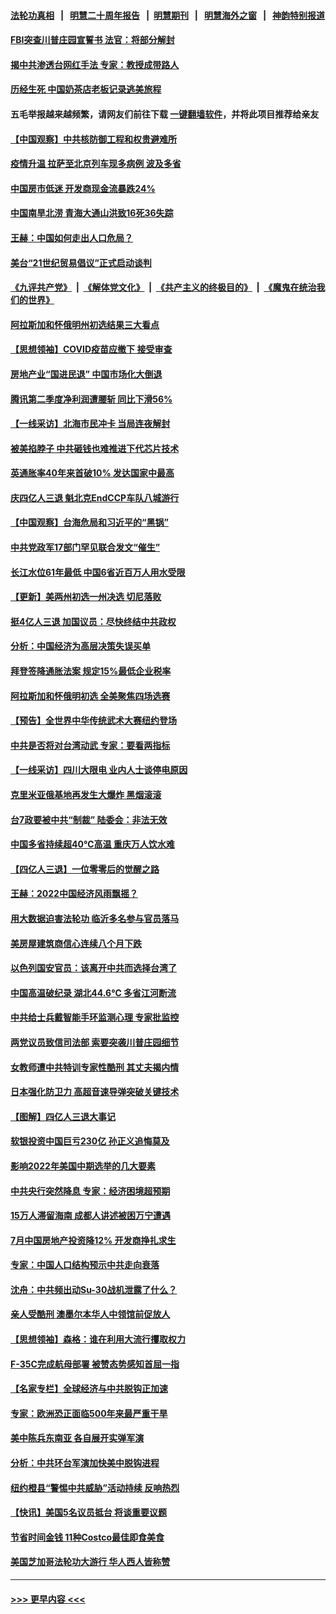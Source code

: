 #### [法轮功真相](https://github.com/gfw-breaker/truth/blob/master/README.md?t=0) &nbsp;&nbsp;|&nbsp;&nbsp; [明慧二十周年报告](https://github.com/gfw-breaker/mh-reports/blob/master/README.md?t=0) &nbsp;&nbsp;|&nbsp;&nbsp;[明慧期刊](https://github.com/gfw-breaker/mh-qikan) &nbsp;&nbsp;|&nbsp;&nbsp; [明慧海外之窗](https://github.com/gfw-breaker/mh-news/blob/master/README.md?t=0) &nbsp;&nbsp;|&nbsp;&nbsp; [神韵特别报道](https://github.com/gfw-breaker/mh-news/blob/master/shenyun.md?t=0)
#### [FBI突查川普庄园宣誓书 法官：将部分解封](../pages/nf4514/n13805358.md?t=08190701) 
#### [揭中共渗透台网红手法 专家：教授成带路人](../pages/nf4514/n13805355.md?t=08190701) 
#### [历经生死 中国奶茶店老板记录逃美旅程](../pages/nf4514/n13805185.md?t=08190701) 
#### 五毛举报越来越频繁，请网友们前往下载 [一键翻墙软件](https://github.com/gfw-breaker/ssr-accounts)，并将此项目推荐给亲友
#### [【中国观察】中共核防御工程和权贵避难所](../pages/nf4514/n13805135.md?t=08190701) 
#### [疫情升温 拉萨至北京列车现多病例 波及多省](../pages/nf4514/n13805023.md?t=08190701) 
#### [中国房市低迷 开发商现金流暴跌24%](../pages/nf4514/n13805108.md?t=08190701) 
#### [中国南旱北涝 青海大通山洪致16死36失踪](../pages/nf4514/n13804928.md?t=08190701) 
#### [王赫：中国如何走出人口危局？](../pages/nf4514/n13804930.md?t=08190701) 
#### [美台“21世纪贸易倡议”正式启动谈判](../pages/nf4514/n13804919.md?t=08190701) 
#### [《九评共产党》](https://github.com/begood0513/9ping.md/blob/master/README.md) &nbsp;|&nbsp; [《解体党文化》](../../../../jtdwh.md/blob/master/README.md)  &nbsp;|&nbsp; [《共产主义的终极目的》](../../../../gczydzjmd.md/blob/master/README.md) &nbsp;|&nbsp; [《魔鬼在统治我们的世界》](../../../../mgztzwmdsj.md/blob/master/README.md) 
#### [阿拉斯加和怀俄明州初选结果三大看点](../pages/nf4514/n13804770.md?t=08190701) 
#### [【思想领袖】COVID疫苗应撤下 接受审查](../pages/nf4514/n13793376.md?t=08190701) 
#### [房地产业“国进民退” 中国市场化大倒退](../pages/nf4514/n13804783.md?t=08190701) 
#### [腾讯第二季度净利润遭腰斩 同比下滑56%](../pages/nf4514/n13804704.md?t=08190701) 
#### [【一线采访】北海市民冲卡 当局连夜解封](../pages/nf4514/n13804394.md?t=08190701) 
#### [被美掐脖子 中共砸钱也难推进下代芯片技术](../pages/nf4514/n13804047.md?t=08190701) 
#### [英通胀率40年来首破10% 发达国家中最高](../pages/nf4514/n13804603.md?t=08190701) 
#### [庆四亿人三退 魁北克EndCCP车队八城游行](../pages/nf4514/n13803938.md?t=08190701) 
#### [【中国观察】台海危局和习近平的“黑锅”](../pages/nf4514/n13804434.md?t=08190701) 
#### [中共党政军17部门罕见联合发文“催生”](../pages/nf4514/n13804238.md?t=08190701) 
#### [长江水位61年最低 中国6省近百万人用水受限](../pages/nf4514/n13804116.md?t=08190701) 
#### [【更新】美两州初选一州决选 切尼落败](../pages/nf4514/n13803874.md?t=08190701) 
#### [挺4亿人三退 加国议员：尽快终结中共政权](../pages/nf4514/n13804106.md?t=08190701) 
#### [分析：中国经济为高层决策失误买单](../pages/nf4514/n13803888.md?t=08190701) 
#### [拜登签降通胀法案 规定15%最低企业税率](../pages/nf4514/n13803986.md?t=08190701) 
#### [阿拉斯加和怀俄明初选 全美聚焦四场选赛](../pages/nf4514/n13803879.md?t=08190701) 
#### [【预告】全世界中华传统武术大赛纽约登场](../pages/nf4514/n13803223.md?t=08190701) 
#### [中共是否将对台湾动武 专家：要看两指标](../pages/nf4514/n13803840.md?t=08190701) 
#### [【一线采访】四川大限电 业内人士谈停电原因](../pages/nf4514/n13803685.md?t=08190701) 
#### [克里米亚俄基地再发生大爆炸 黑烟滚滚](../pages/nf4514/n13803700.md?t=08190701) 
#### [台7政要被中共“制裁” 陆委会：非法无效](../pages/nf4514/n13803564.md?t=08190701) 
#### [中国多省持续超40℃高温 重庆万人饮水难](../pages/nf4514/n13803329.md?t=08190701) 
#### [【四亿人三退】一位零零后的觉醒之路](../pages/nf4514/n13803336.md?t=08190701) 
#### [王赫：2022中国经济风雨飘摇？](../pages/nf4514/n13803207.md?t=08190701) 
#### [用大数据迫害法轮功 临沂多名参与官员落马](../pages/nf4514/n13803374.md?t=08190701) 
#### [美房屋建筑商信心连续八个月下跌](../pages/nf4514/n13803285.md?t=08190701) 
#### [以色列国安官员：该离开中共而选择台湾了](../pages/nf4514/n13803224.md?t=08190701) 
#### [中国高温破纪录 湖北44.6℃ 多省江河断流](../pages/nf4514/n13803212.md?t=08190701) 
#### [中共给士兵戴智能手环监测心理 专家批监控](../pages/nf4514/n13803076.md?t=08190701) 
#### [两党议员致信司法部 索要突袭川普庄园细节](../pages/nf4514/n13803066.md?t=08190701) 
#### [女教师遭中共特训专家性酷刑 其丈夫揭内情](../pages/nf4514/n13802924.md?t=08190701) 
#### [日本强化防卫力 高超音速导弹突破关键技术](../pages/nf4514/n13803097.md?t=08190701) 
#### [【图解】四亿人三退大事记](../pages/nf4514/n13802634.md?t=08190701) 
#### [软银投资中国巨亏230亿 孙正义追悔莫及](../pages/nf4514/n13803078.md?t=08190701) 
#### [影响2022年美国中期选举的几大要素](../pages/nf4514/n13802590.md?t=08190701) 
#### [中共央行突然降息 专家：经济困境超预期](../pages/nf4514/n13803016.md?t=08190701) 
#### [15万人滞留海南 成都人讲述被困万宁遭遇](../pages/nf4514/n13802777.md?t=08190701) 
#### [7月中国房地产投资降12%  开发商挣扎求生](../pages/nf4514/n13802887.md?t=08190701) 
#### [专家：中国人口结构预示中共走向衰落](../pages/nf4514/n13802752.md?t=08190701) 
#### [沈舟：中共频出动Su-30战机泄露了什么？](../pages/nf4514/n13802628.md?t=08190701) 
#### [亲人受酷刑 澳墨尔本华人中领馆前促放人](../pages/nf4514/n13802830.md?t=08190701) 
#### [【思想领袖】森格：谁在利用大流行攫取权力](../pages/nf4514/n13787874.md?t=08190701) 
#### [F-35C完成航母部署 被赞态势感知首屈一指](../pages/nf4514/n13800769.md?t=08190701) 
#### [【名家专栏】全球经济与中共脱钩正加速](../pages/nf4514/n13802363.md?t=08190701) 
#### [专家：欧洲恐正面临500年来最严重干旱](../pages/nf4514/n13802559.md?t=08190701) 
#### [美中陈兵东南亚 各自展开实弹军演](../pages/nf4514/n13802464.md?t=08190701) 
#### [分析：中共环台军演加快美中脱钩进程](../pages/nf4514/n13801526.md?t=08190701) 
#### [纽约橙县“警惕中共威胁”活动持续 反响热烈](../pages/nf4514/n13801954.md?t=08190701) 
#### [【快讯】美国5名议员抵台 将谈重要议题](../pages/nf4514/n13802345.md?t=08190701) 
#### [节省时间金钱 11种Costco最佳即食美食](../pages/nf4514/n13792525.md?t=08190701) 
#### [美国芝加哥法轮功大游行 华人西人皆称赞](../pages/nf4514/n13802298.md?t=08190701) 

----
#### [ >>> 更早内容 <<< ](../indexes/nf4514-earlier.md)
